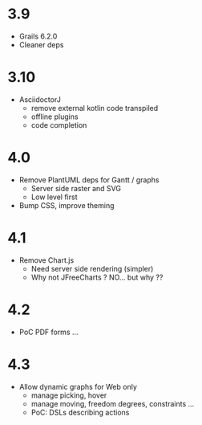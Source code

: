 # 3.9

- Grails 6.2.0
- Cleaner deps

# 3.10

- AsciidoctorJ
  - remove external kotlin code transpiled
  - offline plugins
  - code completion 

# 4.0

- Remove PlantUML deps for Gantt / graphs
  - Server side raster and SVG
  - Low level first
- Bump CSS, improve theming

# 4.1

- Remove Chart.js
  - Need server side rendering (simpler)
  - Why not JFreeCharts ? NO... but why ??

# 4.2

- PoC PDF forms ...

# 4.3

- Allow dynamic graphs for Web only
  - manage picking, hover
  - manage moving, freedom degrees, constraints ...
  - PoC: DSLs describing actions
